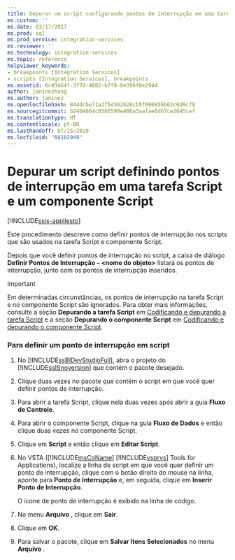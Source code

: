 ```yaml
---
title: Depurar um script configurando pontos de interrupção em uma tarefa Script e um componente de Script | Microsoft Docs
ms.custom: ''
ms.date: 03/17/2017
ms.prod: sql
ms.prod_service: integration-services
ms.reviewer: ''
ms.technology: integration-services
ms.topic: reference
helpviewer_keywords:
- breakpoints [Integration Services]
- scripts [Integration Services], breakpoints
ms.assetid: 6c03464f-3f7d-4882-b7f8-8e396f8e2944
author: janinezhang
ms.author: janinez
ms.openlocfilehash: 844dcbe71a2f5d362b26cb5f006956b62c6d9cf8
ms.sourcegitcommit: b2464064c0566590e486a3aafae6d67ce2645cef
ms.translationtype: HT
ms.contentlocale: pt-BR
ms.lasthandoff: 07/15/2019
ms.locfileid: "68102949"
---
```

# <a name="debug-a-script-by-setting-breakpoints-in-a-script-task-and-script-component"></a>Depurar um script definindo pontos de interrupção em uma tarefa Script e um componente Script

[!INCLUDE[ssis-appliesto](../../includes/ssis-appliesto-ssvrpluslinux-asdb-asdw-xxx.md)]


  Este procedimento descreve como definir pontos de interrupção nos scripts que são usados na tarefa Script e componente Script.  
  
 Depois que você definir pontos de interrupção no script, a caixa de diálogo **Definir Pontos de Interrupção – \<nome do objeto>** listará os pontos de interrupção, junto com os pontos de interrupção inseridos.  
  
> [!IMPORTANT]  
>  Em determinadas circunstâncias, os pontos de interrupção na tarefa Script e no componente Script são ignorados. Para obter mais informações, consulte a seção **Depurando a tarefa Script** em [Codificando e depurando a tarefa Script](../../integration-services/extending-packages-scripting/task/coding-and-debugging-the-script-task.md) e a seção **Depurando o componente Script** em [Codificando e depurando o componente Script](../../integration-services/extending-packages-scripting/data-flow-script-component/coding-and-debugging-the-script-component.md).  
  
### <a name="to-set-a-breakpoint-in-script"></a>Para definir um ponto de interrupção em script  
  
1.  No [!INCLUDE[ssBIDevStudioFull](../../includes/ssbidevstudiofull-md.md)], abra o projeto do [!INCLUDE[ssISnoversion](../../includes/ssisnoversion-md.md)] que contém o pacote desejado.  
  
2.  Clique duas vezes no pacote que contém o script em que você quer definir pontos de interrupção.  
  
3.  Para abrir a tarefa Script, clique nela duas vezes após abrir a guia **Fluxo de Controle**.  
  
4.  Para abrir o componente Script, clique na guia **Fluxo de Dados** e então clique duas vezes no componente Script.  
  
5.  Clique em **Script** e então clique em **Editar Script**.  
  
6.  No VSTA ([!INCLUDE[msCoName](../../includes/msconame-md.md)] [!INCLUDE[vsprvs](../../includes/vsprvs-md.md)] Tools for Applications), localize a linha de script em que você quer definir um ponto de interrupção, clique com o botão direito do mouse na linha, aponte para **Ponto de Interrupção** e, em seguida, clique em **Inserir Ponto de Interrupção**.  
  
     O ícone de ponto de interrupção é exibido na linha de código.  
  
7.  No menu **Arquivo** , clique em **Sair**.  
  
8.  Clique em **OK**.  
  
9. Para salvar o pacote, clique em **Salvar Itens Selecionados** no menu **Arquivo** .  
  
  

